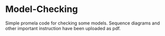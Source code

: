 # Model-Checking
Simple promela code for checking some models. Sequence diagrams and other important instruction have been uploaded as pdf.
